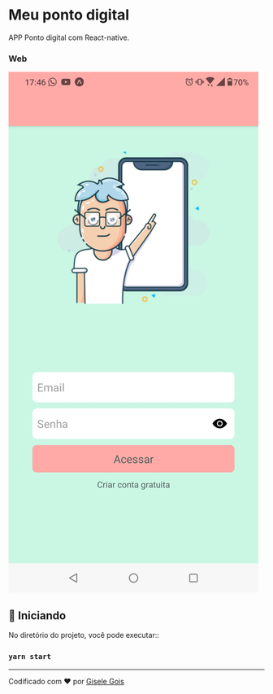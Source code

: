 # Meu ponto digital

APP Ponto digital com React-native.<br />
### Web
<img src="final.png" alt="MOBILE"/>

## 🚀 Iniciando
No diretório do projeto, você pode executar::
### `yarn start`

---
Codificado com ❤️  por [Gisele Gois](https://github.com/GiseleGois)